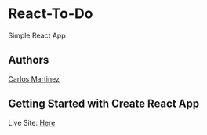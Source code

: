 # React-To-Do

Simple React App

## Authors

[Carlos Martinez](https://www.github.com/cima9642)

## Getting Started with Create React App

Live Site: [Here](https://to-do-app-k6vh.onrender.com/)





